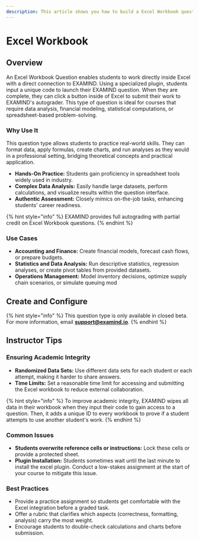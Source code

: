 ```yaml
---
description: This article shows you how to build a Excel Workbook question in EXAMIND
---
```


# Excel Workbook

## Overview

An Excel Workbook Question enables students to work directly inside Excel with a direct connection to EXAMIND. Using a specialized plugin, students input a unique code to launch their EXAMIND question. When they are complete, they can click a button inside of Excel to submit their work to EXAMIND's autograder. This type of question is ideal for courses that require data analysis, financial modeling, statistical computations, or spreadsheet-based problem-solving.

### Why Use It

This question type allows students to practice real-world skills. They can format data, apply formulas, create charts, and run analyses as they would in a professional setting, bridging theoretical concepts and practical application.

* **Hands-On Practice:** Students gain proficiency in spreadsheet tools widely used in industry.
* **Complex Data Analysis:** Easily handle large datasets, perform calculations, and visualize results within the question interface.
* **Authentic Assessment:** Closely mimics on-the-job tasks, enhancing students’ career readiness.

{% hint style="info" %}
EXAMIND provides full autograding with partial credit on Excel Workbook questions.
{% endhint %}

### Use Cases

* **Accounting and Finance:** Create financial models, forecast cash flows, or prepare budgets.
* **Statistics and Data Analysis:** Run descriptive statistics, regression analyses, or create pivot tables from provided datasets.
* **Operations Management:** Model inventory decisions, optimize supply chain scenarios, or simulate queuing mod

## Create and Configure

{% hint style="info" %}
This question type is only available in closed beta. For more information, email [**support@examind.io**](mailto:support@examind.io).
{% endhint %}

## Instructor Tips

### Ensuring Academic Integrity

* **Randomized Data Sets:** Use different data sets for each student or each attempt, making it harder to share answers.
* **Time Limits:** Set a reasonable time limit for accessing and submitting the Excel workbook to reduce external collaboration.

{% hint style="info" %}
To improve academic integrity, EXAMIND wipes all data in their workbook when they input their code to gain access to a question. Then, it adds a unique ID to every workbook to prove if a student attempts to use another student's work.
{% endhint %}

### Common Issues

* **Students overwrite reference cells or instructions:** Lock these cells or provide a protected sheet.
* **Plugin Installation:** Students sometimes wait until the last minute to install the excel plugin. Conduct a low-stakes assignment at the start of your course to mitigate this issue.

### Best Practices

* Provide a practice assignment so students get comfortable with the Excel integration before a graded task.
* Offer a rubric that clarifies which aspects (correctness, formatting, analysis) carry the most weight.
* Encourage students to double-check calculations and charts before submission.
